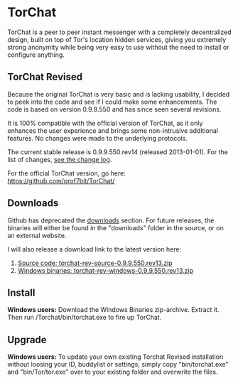 TorChat
=======

TorChat is a peer to peer instant messenger with a completely decentralized design, 
built on top of Tor's location hidden services, giving you extremely strong anonymity 
while being very easy to use without the need to install or configure anything.


TorChat Revised
---------------

Because the original TorChat is very basic and is lacking usability, I decided to peek 
into the code and see if I could make some enhancements. The code is based on version
0.9.9.550 and has since seen several revisions.

It is 100% compatible with the official version of TorChat, as it only enhances the user 
experience and brings some non-intrusive additional features. No changes were made to 
the underlying protocols.

The current stable release is 0.9.9.550.rev14 (released 2013-01-01).
For the list of changes, [see the change log](https://raw.github.com/torchatrev/TorChat-Revised/torchat_py/torchat/src/changelog.txt).

For the official TorChat version, go here:
https://github.com/prof7bit/TorChat/


Downloads
---------

Github has deprecated the [downloads](https://github.com/torchatrev/TorChat-Revised/downloads) section. For future releases, the binaries will 
either be found in the "downloads" folder in the source, or on an external website.

I will also release a download link to the latest version here:
	
1. [Source code: torchat-rev-source-0.9.9.550.rev13.zip](https://github.com/torchatrev/TorChat-Revised/raw/torchat_py/downloads/torchat-rev-source-0.9.9.550.rev14.zip)
2. [Windows binaries: torchat-rev-windows-0.9.9.550.rev13.zip](https://github.com/torchatrev/TorChat-Revised/raw/torchat_py/downloads/torchat-rev-windows-0.9.9.550.rev14.zip)


Install
-------

**Windows users:**
Download the Windows Binaries zip-archive. Extract it. Then run /Torchat/bin/torchat.exe 
to fire up TorChat.


Upgrade
-------

**Windows users:**
To update your own existing Torchat Revised installation without loosing your ID, buddylist
or settings; simply copy "bin/torchat.exe" and "bin/Tor/tor.exe" over to your existing 
folder and overwrite the files.